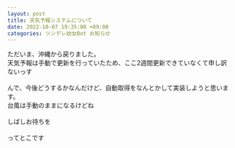 ```yaml
---
layout: post
title: 天気予報システムについて
date: 2022-10-07 19:35:00 +09:00
categories: ツンデレ幼女Bot お知らせ
---
```

ただいま、沖縄から戻りました。<br>天気予報は手動で更新を行っていたため、ここ2週間更新できていなくて申し訳ないっす<br><br>んで、今後どうするかなんだけど、自動取得をなんとかして実装しようと思います。<br>台風は手動のままになるけどね<br><br>しばしお待ちを<br><br>ってとこです
